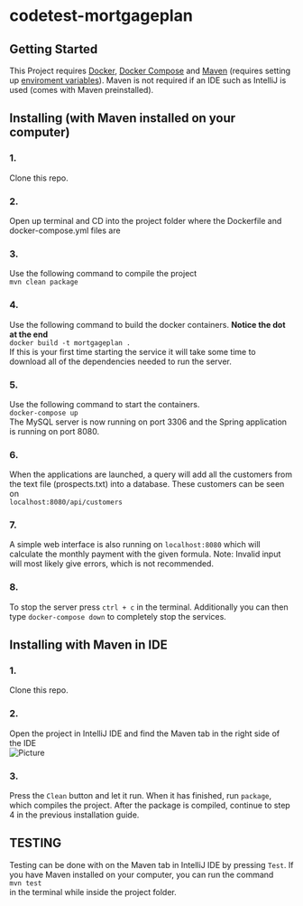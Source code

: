 # codetest-mortgageplan

## Getting Started
This Project requires [Docker](https://www.docker.com/), [Docker Compose](https://docs.docker.com/compose/) and [Maven](https://maven.apache.org/download.cgi) (requires setting up [enviroment variables](https://mkyong.com/maven/how-to-install-maven-in-windows/)). Maven is not required if an IDE such as IntelliJ is used (comes with Maven preinstalled).

## Installing (with Maven installed on your computer)
### 1.
Clone this repo.
### 2.
Open up terminal and CD into the project folder where the Dockerfile and docker-compose.yml files are
### 3.
Use the following command to compile the project  
`mvn clean package`
### 4.
Use the following command to build the docker containers. **Notice the dot at the end**  
`docker build -t mortgageplan .`  
If this is your first time starting the service it will take some time to download all of the dependencies needed to run the server.
### 5.
Use the following command to start the containers.  
`docker-compose up`  
The MySQL server is now running on port 3306 and the Spring application is running on port 8080.
### 6.
When the applications are launched, a query will add all the customers from the text file (prospects.txt) into a database. These customers can be seen on  
`localhost:8080/api/customers`
### 7.
A simple web interface is also running on `localhost:8080` which will calculate the monthly payment with the given formula. Note: Invalid input will most likely give errors, which is not recommended.
### 8.
To stop the server press `ctrl + c` in the terminal. Additionally you can then type `docker-compose down` to completely stop the services.

## Installing with Maven in IDE
### 1.
Clone this repo.
### 2.
Open the project in IntelliJ IDE and find the Maven tab in the right side of the IDE  
![Picture](https://i.imgur.com/VsMDNEw.png)
### 3.
Press the `Clean` button and let it run. When it has finished, run `package`, which compiles the project. After the package is compiled, continue to step 4 in the previous installation guide.

## TESTING
Testing can be done with on the Maven tab in IntelliJ IDE by pressing `Test`. If you have Maven installed on your computer, you can run the command  
`mvn test`  
in the terminal while inside the project folder.
